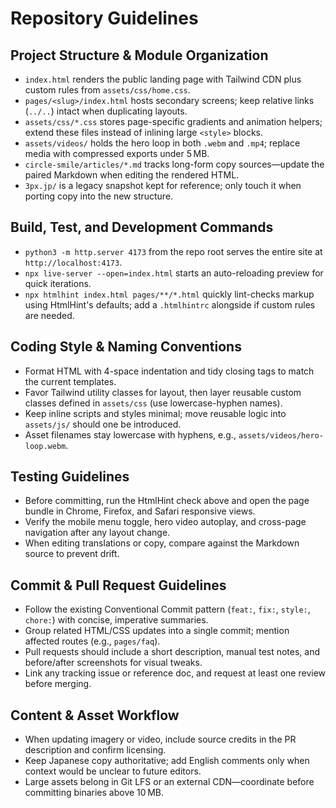 # Repository Guidelines

## Project Structure & Module Organization
- `index.html` renders the public landing page with Tailwind CDN plus custom rules from `assets/css/home.css`.
- `pages/<slug>/index.html` hosts secondary screens; keep relative links (`../..`) intact when duplicating layouts.
- `assets/css/*.css` stores page-specific gradients and animation helpers; extend these files instead of inlining large `<style>` blocks.
- `assets/videos/` holds the hero loop in both `.webm` and `.mp4`; replace media with compressed exports under 5 MB.
- `circle-smile/articles/*.md` tracks long-form copy sources—update the paired Markdown when editing the rendered HTML.
- `3px.jp/` is a legacy snapshot kept for reference; only touch it when porting copy into the new structure.

## Build, Test, and Development Commands
- `python3 -m http.server 4173` from the repo root serves the entire site at `http://localhost:4173`.
- `npx live-server --open=index.html` starts an auto-reloading preview for quick iterations.
- `npx htmlhint index.html pages/**/*.html` quickly lint-checks markup using HtmlHint's defaults; add a `.htmlhintrc` alongside if custom rules are needed.

## Coding Style & Naming Conventions
- Format HTML with 4-space indentation and tidy closing tags to match the current templates.
- Favor Tailwind utility classes for layout, then layer reusable custom classes defined in `assets/css` (use lowercase-hyphen names).
- Keep inline scripts and styles minimal; move reusable logic into `assets/js/` should one be introduced.
- Asset filenames stay lowercase with hyphens, e.g., `assets/videos/hero-loop.webm`.

## Testing Guidelines
- Before committing, run the HtmlHint check above and open the page bundle in Chrome, Firefox, and Safari responsive views.
- Verify the mobile menu toggle, hero video autoplay, and cross-page navigation after any layout change.
- When editing translations or copy, compare against the Markdown source to prevent drift.

## Commit & Pull Request Guidelines
- Follow the existing Conventional Commit pattern (`feat:`, `fix:`, `style:`, `chore:`) with concise, imperative summaries.
- Group related HTML/CSS updates into a single commit; mention affected routes (e.g., `pages/faq`).
- Pull requests should include a short description, manual test notes, and before/after screenshots for visual tweaks.
- Link any tracking issue or reference doc, and request at least one review before merging.

## Content & Asset Workflow
- When updating imagery or video, include source credits in the PR description and confirm licensing.
- Keep Japanese copy authoritative; add English comments only when context would be unclear to future editors.
- Large assets belong in Git LFS or an external CDN—coordinate before committing binaries above 10 MB.
